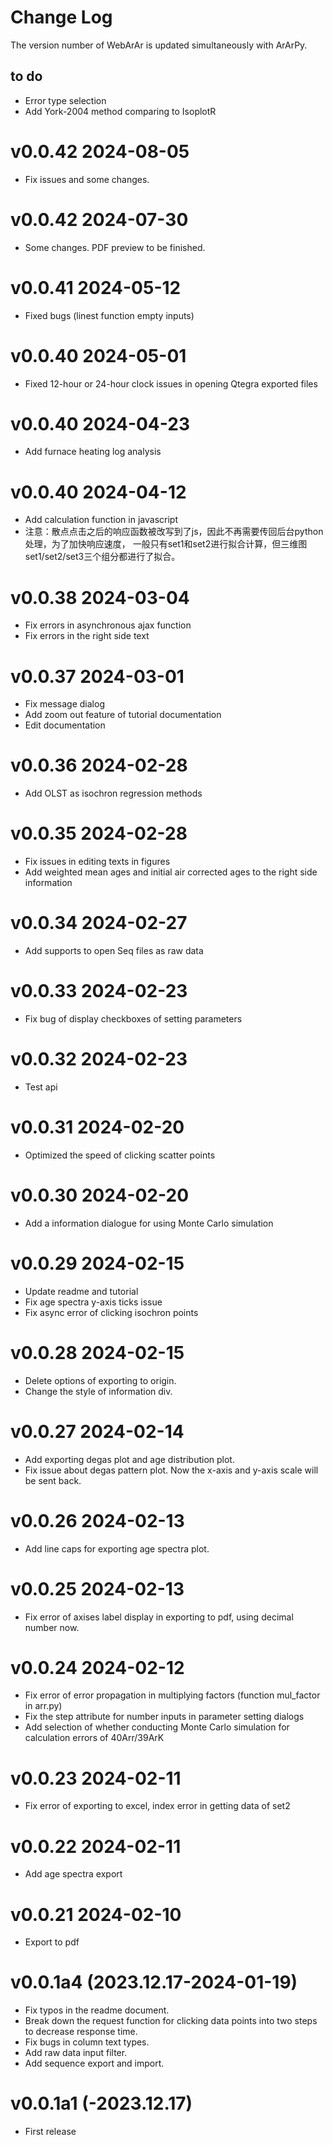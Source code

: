 # Change Log

The version number of WebArAr is updated simultaneously with ArArPy.

## to do

* Error type selection
* Add York-2004 method comparing to IsoplotR

# v0.0.42 2024-08-05
* Fix issues and some changes.

# v0.0.42 2024-07-30
* Some changes. PDF preview to be finished.

# v0.0.41 2024-05-12
* Fixed bugs (linest function empty inputs)

# v0.0.40 2024-05-01
* Fixed 12-hour or 24-hour clock issues in opening Qtegra exported files 

# v0.0.40 2024-04-23
* Add furnace heating log analysis

# v0.0.40 2024-04-12
* Add calculation function in javascript
* 注意：散点点击之后的响应函数被改写到了js，因此不再需要传回后台python处理，为了加快响应速度，
一般只有set1和set2进行拟合计算，但三维图set1/set2/set3三个组分都进行了拟合。

# v0.0.38 2024-03-04
* Fix errors in asynchronous ajax function
* Fix errors in the right side text

# v0.0.37 2024-03-01
* Fix message dialog
* Add zoom out feature of tutorial documentation
* Edit documentation

# v0.0.36 2024-02-28
* Add OLST as isochron regression methods

# v0.0.35 2024-02-28
* Fix issues in editing texts in figures
* Add weighted mean ages and initial air corrected ages to the right side information

# v0.0.34 2024-02-27
* Add supports to open Seq files as raw data

# v0.0.33 2024-02-23
* Fix bug of display checkboxes of setting parameters

# v0.0.32 2024-02-23
* Test api 

# v0.0.31 2024-02-20
* Optimized the speed of clicking scatter points

# v0.0.30 2024-02-20
* Add a information dialogue for using Monte Carlo simulation

# v0.0.29 2024-02-15
* Update readme and tutorial
* Fix age spectra y-axis ticks issue
* Fix async error of clicking isochron points

# v0.0.28 2024-02-15
* Delete options of exporting to origin.
* Change the style of information div.

# v0.0.27 2024-02-14
* Add exporting degas plot and age distribution plot.
* Fix issue about degas pattern plot. Now the x-axis and y-axis scale will be sent back.

# v0.0.26 2024-02-13
* Add line caps for exporting age spectra plot.

# v0.0.25 2024-02-13
* Fix error of axises label display in exporting to pdf, using decimal number now.

# v0.0.24 2024-02-12
* Fix error of error propagation in multiplying factors (function mul_factor in arr.py)
* Fix the step attribute for number inputs in parameter setting dialogs
* Add selection of whether conducting Monte Carlo simulation for calculation errors of 40Arr/39ArK

# v0.0.23 2024-02-11
* Fix error of exporting to excel, index error in getting data of set2

# v0.0.22 2024-02-11
* Add age spectra export

# v0.0.21 2024-02-10
* Export to pdf

# v0.0.1a4 (2023.12.17-2024-01-19)

* Fix typos in the readme document.
* Break down the request function for clicking data points into two steps to decrease response time.
* Fix bugs in column text types.
* Add raw data input filter.
* Add sequence export and import.

# v0.0.1a1 (-2023.12.17)

* First release
